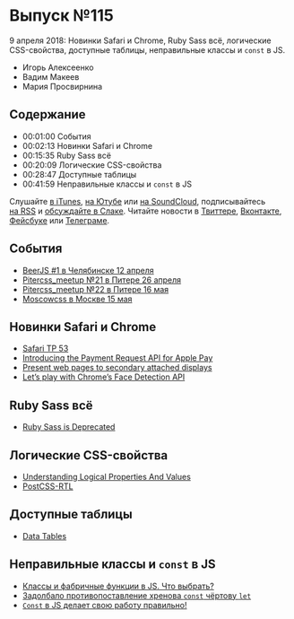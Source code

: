 # Выпуск №115

9 апреля 2018: Новинки Safari и Chrome, Ruby Sass всё, логические CSS-свойства, доступные таблицы, неправильные классы и `const` в JS.

- Игорь Алексеенко
- Вадим Макеев
- Мария Просвирнина

## Содержание

- 00:01:00 События
- 00:02:13 Новинки Safari и Chrome
- 00:15:35 Ruby Sass всё
- 00:20:09 Логические CSS-свойства
- 00:28:47 Доступные таблицы
- 00:41:59 Неправильные классы и `const` в JS

Слушайте [в iTunes](https://itunes.apple.com/ru/podcast/veb-standarty/id1080500016), [на Ютубе](https://www.youtube.com/playlist?list=PLMBnwIwFEFHcwuevhsNXkFTcadeX5R1Go) или [на SoundCloud](https://soundcloud.com/web-standards), подписывайтесь [на RSS](https://web-standards.ru/podcast/feed/) и [обсуждайте в Слаке](http://slack.web-standards.ru/). Читайте новости в [Твиттере](https://twitter.com/webstandards_ru), [Вконтакте](https://vk.com/webstandards_ru), [Фейсбуке](https://www.facebook.com/webstandardsru) или [Телеграме](https://t.me/webstandards_ru).

## События

- [BeerJS #1 в Челябинске 12 апреля](https://github.com/beerjs/chelyabinsk/issues/1)
- [Pitercss_meetup №21 в Питере 26 апреля]()
- [Pitercss_meetup №22 в Питере 16 мая](https://pitercss.timepad.ru/)
- [Moscowcss в Москве 15 мая](https://moscowcss.timepad.ru/event/699186/)

## Новинки Safari и Chrome

- [Safari TP 53](https://webkit.org/blog/8179/release-notes-for-safari-technology-preview-53/)
- [Introducing the Payment Request API for Apple Pay](https://webkit.org/blog/8182/introducing-the-payment-request-api-for-apple-pay/)
- [Present web pages to secondary attached displays](https://developers.google.com/web/updates/2018/04/present-web-pages-to-secondary-attached-displays)
- [Let’s play with Chrome’s Face Detection API](https://medium.com/p/ca13017a958f)

## Ruby Sass всё

- [Ruby Sass is Deprecated](http://sass.logdown.com/posts/7081811)

## Логические CSS-свойства

- [Understanding Logical Properties And Values](https://www.smashingmagazine.com/2018/03/understanding-logical-properties-values/)
- [PostCSS-RTL](https://github.com/vkalinichev/postcss-rtl)

## Доступные таблицы

- [Data Tables](https://inclusive-components.design/data-tables/)

## Неправильные классы и `const` в JS

- [Классы и фабричные функции в JS. Что выбрать?](https://habr.ru/p/352198/)
- [Задолбало противопоставление хренова `const` чёртову `let`](http://css-live.ru/articles/kak-menya-zadolbalo-protivopostavlenie-xrenova-const-chertovu-let.html)
- [`Const` в JS делает свою работу правильно!](https://medium.com/p/b346353d9cce)
